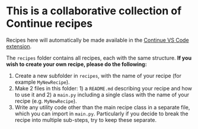 # This is a collaborative collection of Continue recipes

Recipes here will automatically be made available in the [Continue VS Code extension](https://marketplace.visualstudio.com/items?itemName=Continue.continue).

The `recipes` folder contains all recipes, each with the same structure. **If you wish to create your own recipe, please do the following:**

1. Create a new subfolder in `recipes`, with the name of your recipe (for example `MyNewRecipe`).
2. Make 2 files in this folder: 1) a `README.md` describing your recipe and how to use it and 2) a `main.py` including a single class with the name of your recipe (e.g. `MyNewRecipe`).
3. Write any utility code other than the main recipe class in a separate file, which you can import in `main.py`. Particularly if you decide to break the recipe into multiple sub-steps, try to keep these separate.
